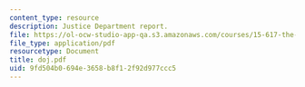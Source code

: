 ```yaml
---
content_type: resource
description: Justice Department report.
file: https://ol-ocw-studio-app-qa.s3.amazonaws.com/courses/15-617-the-law-of-corporate-finance-and-financial-markets-spring-2004/9fd504b0694e3658b8f12f92d977ccc5_doj.pdf
file_type: application/pdf
resourcetype: Document
title: doj.pdf
uid: 9fd504b0-694e-3658-b8f1-2f92d977ccc5
---
```

